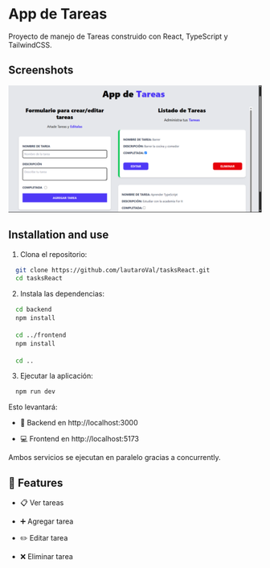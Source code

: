# App de Tareas

Proyecto de manejo de Tareas construido con React, TypeScript y TailwindCSS.

## Screenshots

![App Screenshot](/taskAppScreen.png)

## Installation and use

1. Clona el repositorio:

```bash
  git clone https://github.com/lautaroVal/tasksReact.git
  cd tasksReact
```

2. Instala las dependencias:

```bash
  cd backend
  npm install

  cd ../frontend
  npm install

  cd ..
```

3. Ejecutar la aplicación:

```bash
  npm run dev
```

Esto levantará:

- 📡 Backend en http://localhost:3000

- 💻 Frontend en http://localhost:5173

Ambos servicios se ejecutan en paralelo gracias a concurrently.

## 🧩 Features

- 📋 Ver tareas

- ➕ Agregar tarea

- ✏️ Editar tarea

- ❌ Eliminar tarea
